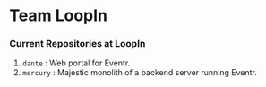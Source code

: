 # Team LoopIn

### Current Repositories at LoopIn
1. `dante` : Web portal for Eventr.
2. `mercury` : Majestic monolith of a backend server running Eventr.
